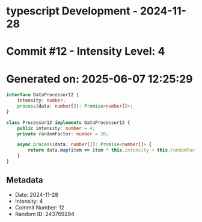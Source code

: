﻿# typescript Development - 2024-11-28
# Commit #12 - Intensity Level: 4
# Generated on: 2025-06-07 12:25:29
```typescript
interface DataProcessor12 {
    intensity: number;
    process(data: number[]): Promise<number[]>;
}

class Processor12 implements DataProcessor12 {
    public intensity: number = 4;
    private randomFactor: number = 26;

    async process(data: number[]): Promise<number[]> {
        return data.map(item => item * this.intensity + this.randomFactor);
    }
}
```
## Metadata
- Date: 2024-11-28
- Intensity: 4
- Commit Number: 12
- Random ID: 243769294
